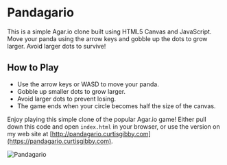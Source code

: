 # Pandagario

This is a simple Agar.io clone built using HTML5 Canvas and JavaScript. Move your panda using the arrow keys and gobble up the dots to grow larger. Avoid larger dots to survive!

## How to Play
- Use the arrow keys or WASD to move your panda.
- Gobble up smaller dots to grow larger.
- Avoid larger dots to prevent losing.
- The game ends when your circle becomes half the size of the canvas.

Enjoy playing this simple clone of the popular Agar.io game! Either pull down this code and open `index.html` in your browser, or use the version on my web site at [http://pandagario.curtisgibby.com](https://pandagario.curtisgibby.com).

![Pandagario](pandagario.gif)
